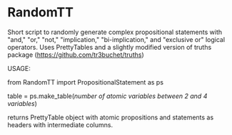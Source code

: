# RandomTT
Short script to randomly generate complex propositional statements with "and," "or," "not," "implication," "bi-implication," and "exclusive or" logical operators.
Uses PrettyTables and a slightly modified version of truths package (https://github.com/tr3buchet/truths)

USAGE:

from RandomTT import PropositionalStatement as ps

table = ps.make_table(*number of atomic variables between 2 and 4 variables*)

returns PrettyTable object with atomic propositions and statements as headers with intermediate columns.
